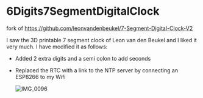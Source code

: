 # 6Digits7SegmentDigitalClock
fork of https://github.com/leonvandenbeukel/7-Segment-Digital-Clock-V2

I saw the 3D printable 7 segment clock of Leon van den Beukel and I liked it very much.
I have modified it as follows:
- Added 2 extra digits and a semi colon to add seconds
- Replaced the RTC with a link to the NTP server by connecting an ESP8266 to my Wifi

  ![IMG_0096](https://github.com/rvangelder11/6Digits7SegmentDigitalClock/assets/90907092/7601635c-a82b-4511-af73-9ae38f8f1bd2)
